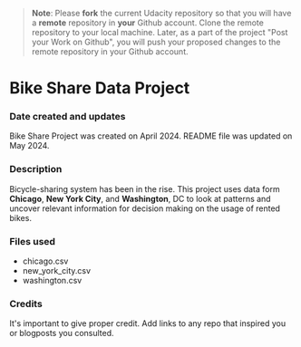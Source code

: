 >**Note**: Please **fork** the current Udacity repository so that you will have a **remote** repository in **your** Github account. Clone the remote repository to your local machine. Later, as a part of the project "Post your Work on Github", you will push your proposed changes to the remote repository in your Github account.

# Bike Share Data Project

### Date created and updates
Bike Share Project was created on April 2024.
README file was updated on May 2024.

### Description
Bicycle-sharing system has been in the rise. This project uses data form **Chicago**, **New York City**, and **Washington**, DC to look at patterns and uncover relevant information for decision making on the usage of rented bikes.

### Files used
* chicago.csv
* new_york_city.csv
* washington.csv

### Credits
It's important to give proper credit. Add links to any repo that inspired you or blogposts you consulted.

